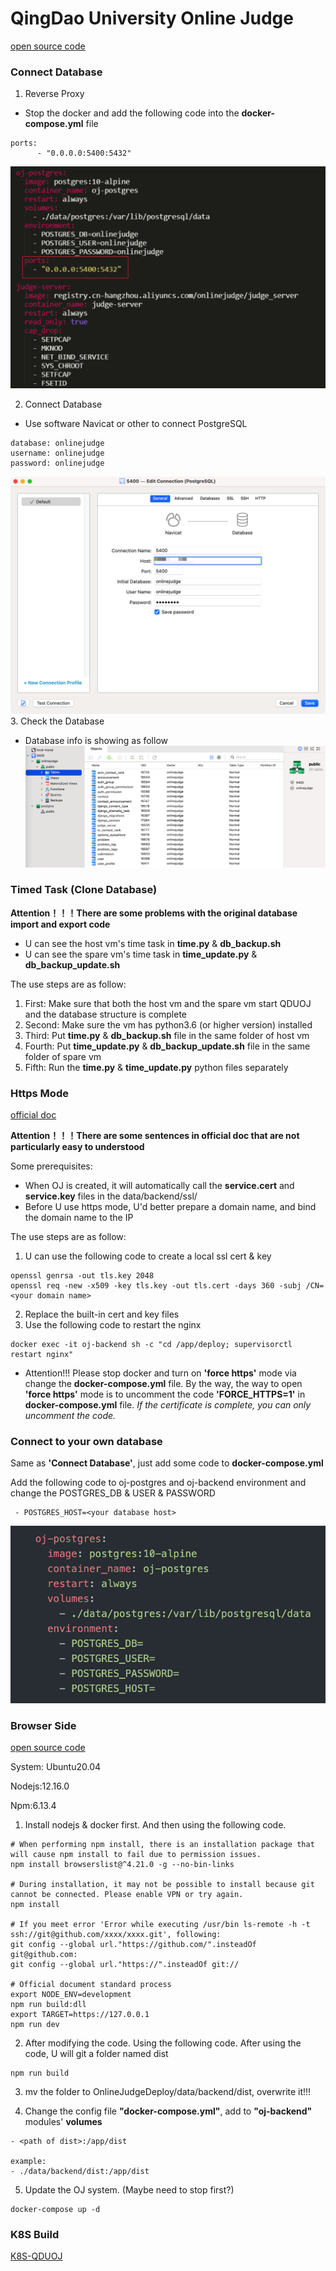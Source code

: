 # QingDao University Online Judge

[open source code](https://github.com/QingdaoU/OnlineJudge)

### Connect Database
1. Reverse Proxy
- Stop the docker and add the following code into the **docker-compose.yml** file

```
ports:
      - "0.0.0.0:5400:5432"
```
![proxy](/assets/images/open-source-code-improvements/qduoj/database-proxy.png)

2. Connect Database
- Use software Navicat or other to connect PostgreSQL

```
database: onlinejudge
username: onlinejudge
password: onlinejudge
```
![database](/assets/images/open-source-code-improvements/qduoj/database-connect.png)
3. Check the Database

- Database info is showing as follow
![info](/assets/images/open-source-code-improvements/qduoj/database-info.png)

### Timed Task (Clone Database)
**Attention！！！There are some problems with the original database import and export code**
- U can see the host vm's time task in **time.py** & **db_backup.sh**
- U can see the spare vm's time task in **time_update.py** & **db_backup_update.sh**

The use steps are as follow:
1. First: Make sure that both the host vm and the spare vm start QDUOJ and the database structure is complete
2. Second: Make sure the vm has python3.6 (or higher version) installed
3. Third: Put **time.py** & **db_backup.sh** file in the same folder of host vm
4. Fourth: Put **time_update.py** & **db_backup_update.sh** file in the same folder of spare vm
5. Fifth: Run the **time.py** & **time_update.py** python files separately

### Https Mode
[official doc](http://opensource.qduoj.com/)

**Attention！！！There are some sentences in official doc that are not particularly easy to understood**

Some prerequisites:
- When OJ is created, it will automatically call the **service.cert** and **service.key** files in the data/backend/ssl/
- Before U use https mode, U'd better prepare a domain name, and bind the domain name to the IP

The use steps are as follow:
1. U can use the following code to create a local ssl cert & key

```
openssl genrsa -out tls.key 2048
openssl req -new -x509 -key tls.key -out tls.cert -days 360 -subj /CN=<your domain name>
```
2. Replace the built-in cert and key files
3. Use the following code to restart the nginx

```
docker exec -it oj-backend sh -c "cd /app/deploy; supervisorctl restart nginx"
```

- Attention!!! Please stop docker and turn on **'force https'** mode via change the **docker-compose.yml** file. By the way, the way to open **'force https'** mode is to uncomment the code **'FORCE_HTTPS=1'** in **docker-compose.yml** file. *If the certificate is complete, you can only uncomment the code.*

### Connect to your own database

Same as **'Connect Database'**, just add some code to **docker-compose.yml**

Add the following code to oj-postgres and oj-backend environment and change the POSTGRES_DB & USER & PASSWORD

```
 - POSTGRES_HOST=<your database host>
```

![own](/assets/images/open-source-code-improvements/qduoj/database-own.png)

### Browser Side

[open source code](https://github.com/QingdaoU/OnlineJudgeFE)

System: Ubuntu20.04

Nodejs:12.16.0

Npm:6.13.4


1. Install nodejs & docker first. And then using the following code.

```
# When performing npm install, there is an installation package that will cause npm install to fail due to permission issues.
npm install browserslist@^4.21.0 -g --no-bin-links

# During installation, it may not be possible to install because git cannot be connected. Please enable VPN or try again.
npm install

# If you meet error 'Error while executing /usr/bin ls-remote -h -t ssh://git@github.com/xxxx/xxxx.git', following:
git config --global url."https://github.com/".insteadOf git@github.com:
git config --global url."https://".insteadOf git://

# Official document standard process
export NODE_ENV=development
npm run build:dll
export TARGET=https://127.0.0.1
npm run dev
```


2. After modifying the code. Using the following code. After using the code, U will git a folder named dist

```
npm run build
```

3. mv the folder to OnlineJudgeDeploy/data/backend/dist, overwrite it!!!

4. Change the config file **"docker-compose.yml"**, add to **"oj-backend"** modules' **volumes**

```
- <path of dist>:/app/dist

example:
- ./data/backend/dist:/app/dist
```

5. Update the OJ system. (Maybe need to stop first?)

```
docker-compose up -d
```

### K8S Build

[K8S-QDUOJ](/cloud-native/build-ops/aks-qduoj)